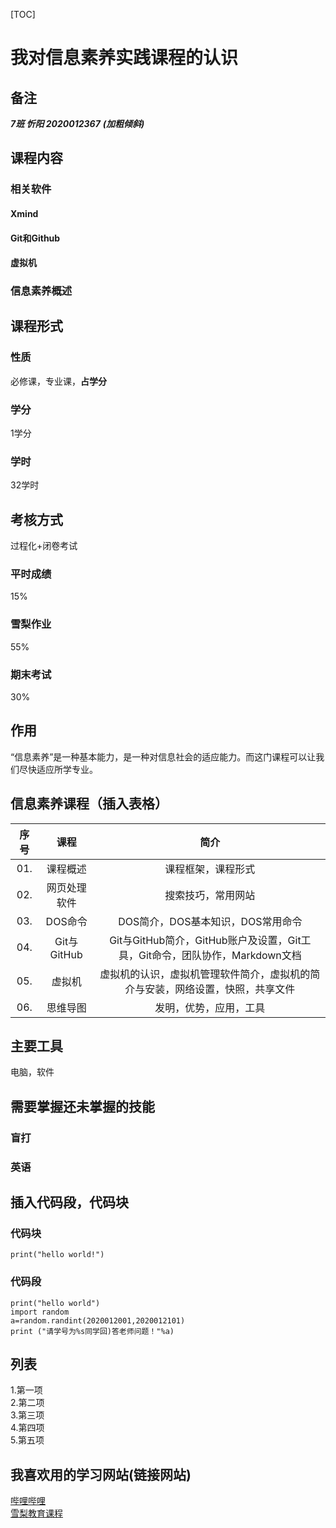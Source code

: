 [TOC]
#  我对信息素养实践课程的认识  
## 备注
***7班 忻阳 2020012367***  ***(加粗倾斜)***
## 课程内容 
### 相关软件   
#### Xmind 
#### Git和Github  
#### 虚拟机
### 信息素养概述  
## 课程形式  
### 性质  
必修课，专业课，**占学分**
### 学分  
1学分
### 学时  
32学时
## 考核方式  
过程化+闭卷考试
### 平时成绩  
15%
### 雪梨作业  
55%
### 期末考试  
30%
## 作用
“信息素养”是一种基本能力，是一种对信息社会的适应能力。而这门课程可以让我们尽快适应所学专业。
　
## 信息素养课程（插入表格）  
|序号|课程|简介|
|:-:|:-:|:-:|
|01.|课程概述|课程框架，课程形式|
|02.|网页处理软件|搜索技巧，常用网站|
|03.|DOS命令|DOS简介，DOS基本知识，DOS常用命令|
|04.|Git与GitHub|Git与GitHub简介，GitHub账户及设置，Git工具，Git命令，团队协作，Markdown文档|
|05.|虚拟机|虚拟机的认识，虚拟机管理软件简介，虚拟机的简介与安装，网络设置，快照，共享文件|
|06.|思维导图|发明，优势，应用，工具|
## 主要工具  
电脑，软件  
## 需要掌握还未掌握的技能  
### 盲打  
### 英语  
## 插入代码段，代码块  
### 代码块  
`print("hello world!")`
### 代码段  
```
print("hello world")
import random
a=random.randint(2020012001,2020012101)
print ("请学号为%s同学回)答老师问题！"%a)
```
## 列表  
1.第一项  
2.第二项  
3.第三项  
4.第四项  
5.第五项  
##  我喜欢用的学习网站(链接网站)  
[哔哩哔哩](https://www.bilibili.com/)  
[雪梨教育课程](http://www.edu2act.cn/course/)








